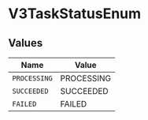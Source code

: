 # V3TaskStatusEnum


## Values

| Name         | Value        |
| ------------ | ------------ |
| `PROCESSING` | PROCESSING   |
| `SUCCEEDED`  | SUCCEEDED    |
| `FAILED`     | FAILED       |